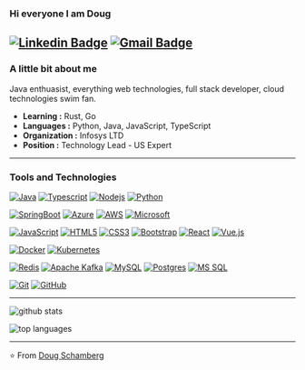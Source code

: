 ### Hi everyone I am Doug
[![Linkedin Badge](https://img.shields.io/badge/-Doug_Schamberg-blue?style=flat-square&logo=Linkedin&logoColor=white&link=https://www.linkedin.com/in/doug-schamberg-60b840149/)](https://www.linkedin.com/in/doug-schamberg-60b840149/) [![Gmail Badge](https://img.shields.io/badge/-doug.schamberg@gmail.com-c14438?style=flat-square&logo=Gmail&logoColor=white&link=mailto:doug.schamberg@gmail.com)](mailto:doug.schamberg@gmail.com)
---------------------------------------------------------------------------------------------------------------------------------------------------------------------------------
### A little bit about me
Java enthuasist, everything web technologies, full stack developer, cloud technologies swim fan.

- **Learning :** Rust, Go
- **Languages :** Python, Java, JavaScript, TypeScript
- **Organization :** Infosys LTD
- **Position :** Technology Lead - US Expert

---------------------------------------------------------------------------------------------------------------------------------------------------------------------------------
### Tools and Technologies

[![Java](https://img.shields.io/badge/Java-black?style=flat&logo=java&logoColor=white&link=https://github.com/polarpop)](https://github.com/polarpop)
[![Typescript](https://img.shields.io/badge/-TypeScript-black?style=flat&logo=typescript&link=https://github.com/polarpop)](https://github.com/polarpop)
[![Nodejs](https://img.shields.io/badge/-Nodejs-black?style=flat&logo=Node.js&link=https://github.com/polarpop)](https://github.com/polarpop)
[![Python](https://img.shields.io/badge/-Python-black?style=flat&logo=python&link=https://github.com/polarpop)](https://github.com/polarpop)

[![SpringBoot](https://img.shields.io/badge/-Springboot-black?style=flat&logo=spring&link=https://github.com/polarpop)](https://github.com/polarpop)
[![Azure](https://img.shields.io/badge/-Azure-black?style=flat&logo=azureDevops&link=https://github.com/polarpop)](https://github.com/polarpop)
[![AWS](https://img.shields.io/badge/-AWS-black?style=flat&logo=amazon&link=https://github.com/polarpop)](https://github.com/polarpop)
[![Microsoft](https://img.shields.io/badge/-Microsoft_Office_365-black?style=flat&logo=microsoft&link=https://github.com/polarpop)](https://github.com/polarpop)

[![JavaScript](https://img.shields.io/badge/-JavaScript-black?style=flat&logo=javascript&link=https://github.com/polarpop)](https://github.com/polarpop)
[![HTML5](https://img.shields.io/badge/-HTML5-black?style=flat&logo=html5&logoColor=white&link=https://github.com/polarpop)](https://github.com/polarpop)
[![CSS3](https://img.shields.io/badge/-CSS3-black?style=flat&logo=css3&link=https://github.com/polarpop)](https://github.com/polarpop)
[![Bootstrap](https://img.shields.io/badge/-Bootstrap-black?style=flat&logo=bootstrap&link=https://github.com/polarpop)](https://github.com/polarpop)
[![React](https://img.shields.io/badge/-React-black?style=flat&logo=react&link=https://github.com/polarpop)](https://github.com/polarpop)
[![Vue.js](https://img.shields.io/badge/-Vue-black?style=flat&logo=vue.js&link=https://github.com/polarpop)](https://github.com/polarpop)

[![Docker](https://img.shields.io/badge/-Docker-black?style=flat&logo=docker&link=https://github.com/polarpop)](https://github.com/polarpop)
[![Kubernetes](https://img.shields.io/badge/-Kubernetes-black?style=flat&logo=kubernetes&link=https://github.com/polarpop)](https://github.com/polarpop)

[![Redis](https://img.shields.io/badge/-Redis-black?style=flat&logo=redis&link=https://github.com/polarpop)](https://github.com/polarpop)
[![Apache Kafka](https://img.shields.io/badge/-Kafka-black?style=flat&logo=apache&link=https://github.com/polarpop)](https://github.com/polarpop)
[![MySQL](https://img.shields.io/badge/-MySQL-black?style=flat&logo=mysql&link=https://github.com/polarpop)](https://github.com/polarpop)
[![Postgres](https://img.shields.io/badge/-PostgreSQL-black?style=flat&logo=postgresql&link=https://github.com/polarpop)](https://github.com/polarpop)
[![MS SQL](https://img.shields.io/badge/-MS_SQL-black?style=flat&logo=sql&link=https://github.com/polarpop)](https://github.com/polarpop)

[![Git](https://img.shields.io/badge/-Git-black?style=flat&logo=git&link=https://github.com/polarpop)](https://github.com/polarpop)
[![GitHub](https://img.shields.io/badge/-GitHub-181717?style=flat&logo=github&link=https://github.com/polarpop)](https://github.com/polarpop)

---------------------------------------------------------------------------------------------------------------------------------------------------------------------------------

![github stats](https://github-readme-stats.vercel.app/api?username=polarpop&show_icons=true&count_private=true)

![top languages](https://github-readme-stats.vercel.app/api/top-langs/?username=polarpop)

---------------------------------------------------------------------------------------------------------------------------------------------------------------------------------

⭐️ From [Doug Schamberg](https://github.com/polarpop)
